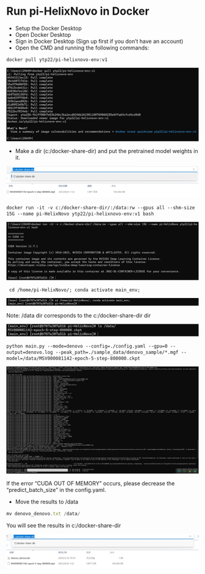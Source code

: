 # Run pi-HelixNovo in Docker

- Setup the Docker Desktop
- Open Docker Desktop
- Sign in Docker Desktop (Sign up first if you don’t have an account)
- Open the CMD and running the following commands:

```
docker pull ytp22/pi-helixnovo-env:v1
```

![run0](docker-env/run0.png)

- Make a dir (c:/docker-share-dir) and put the pretrained model weights in it.

![run1](docker-env/run1.png)

```
docker run -it -v c:/docker-share-dir/:/data:rw --gpus all --shm-size 15G --name pi-HelixNovo ytp22/pi-helixnovo-env:v1 bash
```

![run2](docker-env/run2.png)

```
 cd /home/pi-HelixNovo/; conda activate main_env;
```

![run3](docker-env/run3.png)

Note: /data dir corresponds to the c:/docker-share-dir dir

![run4](docker-env/run4.png)

```
python main.py --mode=denovo --config=./config.yaml --gpu=0 --output=denovo.log --peak_path=./sample_data/denovo_sample/*.mgf --model=/data/MSV000081142-epoch-5-step-800000.ckpt
```

![run5](docker-env/run5.png)

If the error “CUDA OUT OF MEMORY” occurs, please decrease the “predict_batch_size” in the config.yaml.

- Move the results to /data

```jsx
mv denovo_denovo.txt /data/
```

You will see the results in c:/docker-share-dir

![run6](docker-env/run6.png)
